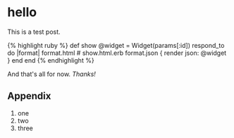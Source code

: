 hello
=====

This is a test post.


{% highlight ruby %}
def show
  @widget = Widget(params[:id])
  respond_to do |format|
    format.html # show.html.erb
    format.json { render json: @widget }
  end
end
{% endhighlight %}

And that's all for now.  *Thanks!*

Appendix
--------

1. one
2. two
3. three


